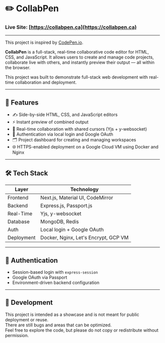 # ✏️ CollabPen

### Live Site: [https://collabpen.ca](https://collabpen.ca)

---

This project is inspired by [CodePen.io](https://codepen.io).

**CollabPen** is a full-stack, real-time collaborative code editor for HTML, CSS, and JavaScript. It allows users to create and manage code projects, collaborate live with others, and instantly preview their output — all within the browser.

This project was built to demonstrate full-stack web development with real-time collaboration and deployment.

---

## 🚀 Features

- ✍️ Side-by-side HTML, CSS, and JavaScript editors
- ⚡ Instant preview of combined output
- 🤝 Real-time collaboration with shared cursors (Yjs + y-websocket)
- 🔐 Authentication via local login and Google OAuth
- 🗂️ Project dashboard for creating and managing workspaces
- 🌐 HTTPS-enabled deployment on a Google Cloud VM using Docker and Nginx

---

## 🛠️ Tech Stack

| Layer       | Technology                          |
|-------------|--------------------------------------|
| Frontend    | Next.js, Material UI, CodeMirror     |
| Backend     | Express.js, Passport.js              |
| Real-Time   | Yjs, y-websocket                     |
| Database    | MongoDB, Redis                       |
| Auth        | Local login + Google OAuth           |
| Deployment  | Docker, Nginx, Let's Encrypt, GCP VM |

---

## 🔐 Authentication

- Session-based login with `express-session`
- Google OAuth via Passport
- Environment-driven backend configuration

---

## 🧪 Development

This project is intended as a showcase and is not meant for public deployment or reuse.  
There are still bugs and areas that can be optimized.  
Feel free to explore the code, but please do not copy or redistribute without permission.

